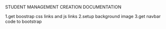 STUDENT MANAGEMENT CREATION DOCUMENTATION

1.get boostrap css links and js links
2.setup background image
3.get navbar code to bootstrap